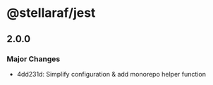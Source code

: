 # @stellaraf/jest

## 2.0.0

### Major Changes

- 4dd231d: Simplify configuration & add monorepo helper function
